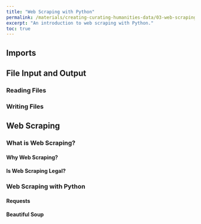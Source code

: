 ```yaml
---
title: "Web Scraping with Python"
permalink: /materials/creating-curating-humanities-data/03-web-scraping
excerpt: "An introduction to web scraping with Python."
toc: true
---
```


## Imports

## File Input and Output

### Reading Files

### Writing Files

## Web Scraping

### What is Web Scraping?

#### Why Web Scraping?

#### Is Web Scraping Legal?

### Web Scraping with Python

#### Requests

#### Beautiful Soup